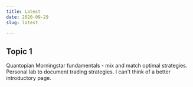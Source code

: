 ```yaml
---
title: Latest
date: 2020-09-29
slug: latest

---
```

## Topic 1

Quantopian Morningstar fundamentals - mix and match optimal strategies. Personal lab to document trading strategies. I can't think of a better introductory page.